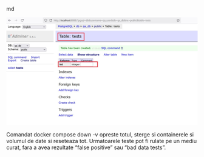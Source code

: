 md

![postgresql create table](postgrestable.jpg)


Comandat docker compose down -v opreste totul, sterge si containerele si volumul de date si reseteaza tot. 
Urmatoarele teste pot fi rulate pe un mediu curat, fara a avea rezultate “false positive” sau “bad data tests”.